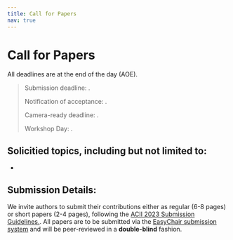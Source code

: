 ```yaml
---
title: Call for Papers
nav: true
---
```



# Call for Papers

All deadlines are at the end of the day (AOE).

> Submission deadline:  .
>  
> Notification of acceptance:  .
> 
> Camera-ready deadline: .
> 
> Workshop Day: .

<!-- **_A full call for papers will be forthcoming shortly._** -->

## Solicitied topics, including but not limited to:

* 

## Submission Details:

We invite authors to submit their contributions either as regular (6-8 pages) or short papers (2-4 pages), following the [ACII 2023 Submission Guidelines.](https://acii-conf.net/2023/wp-content/uploads/2024/03/2024-ACII-Submission-Guidelines.pdf). All papers are to be submitted via the [EasyChair submission system](https://easychair.org/conferences/submissions?a=30547390) and will be peer-reviewed in a **double-blind** fashion. 

<!-- **Proceedings:** The accepted workshop papers will appear in the ACII Demo and Workshop Proceedings. These could be in the form of short (2-4 pages) or long (6-8 pages) contributions. Authors will be invited to present their accepted papers in an oral presentation during the workshop.  -->
<!-- Papers that do not meet the acceptance threshold, will be invited for poster presentations (papers not to be included in the proceedings). -->

<!-- **Poster Session:** Researchers are further invited to submit their preliminary or work-in-progress contributions as a 1-page extended abstract for poster presentation. The authors will receive a notification of acceptance after a light review that only examines fit and factual correctness, but they will receive feedback from the audience during the workshop. These 1-page extended abstracts will not appear in the workshop proceedings. -->


